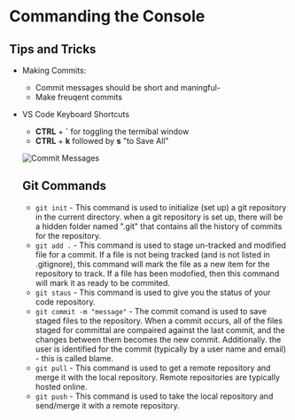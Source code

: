 # Commanding the Console

## Tips and Tricks

- Making Commits:
    - Commit messages should be short and maningful-
    - Make freuqent commits
- VS Code Keyboard Shortcuts
    - **CTRL** + **`** for toggling the termibal window
    - **CTRL** + **k** followed by **s** "to Save All"

    ![Commit Messages](https://imgs.xkcd.com/comics/git_commit.png)
    
    ## Git Commands
    
    - `git init` - This command is used to initialize (set up) a git repository in the current directory.
    when a git repository is set up, there will be a hidden folder named ".git" that contains all the history of commits for the repository.
    - `git add .` - This command is used to stage un-tracked and modified file for a commit. If a file is not being tracked (and is not listed in .gitignore), this command will mark the file as a new item for the repository to track. If a file has been modofied, then this command will mark it as ready to be commited.
    - `git staus` - This command is used to give you the status of your code repository.
    - `git commit -m "message"` - The commit comand is used to save staged files to the repository. When a commit occurs, all of the files staged for committal are compaired against the last commit, and the changes between them becomes the new commit. Additionally. the user is identified for the commit (typically by a user name and email) - this is called blame.
    - `git pull` - This command is used to get a remote repository and merge it with the local repository. Remote repositories are typically hosted online.
    - `git push` - This command is used to take the local repository and send/merge it with a remote repository.
